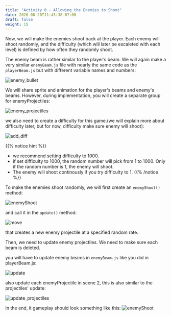 ```yaml
---
title: "Activity 8 - Allowing the Enemies to Shoot"
date: 2020-08-20T11:45:38-07:00
draft: false
weight: 15
---
```


Now, we will make the enemies shoot back at the player. Each enemy will shoot randomly, and the difficulty (which will later be escaleted with each level) is defined by how often they randomly shoot.

The enemy beam is rather similar to the player’s beam. We will again make a very similar `enemyBeam.js` file with nearly the same code as the `playerBeam.js` but with different variable names and numbers: 

![enemy_bullet](../media/9/enemy_bullet.png)

We will share sprite and animation for the player's beams and enemy's beams. However, during implementation, you will create a separate group for enemyProjectiles:

![enemy_projectiles](../media/9/enemy_projectiles.png)

we also need to create a difficulty for this game.(we will explain more about difficulty later, but for now, difficulty make sure enemy will shoot):

![add_diff](../media/9/add_diff.png)

{{% notice hint %}}
* we recommend setting difficulty to 1000.
* if set difficulty to 1000, the random number will pick from 1 to 1000. Only if the random number is 1, the enemy will shoot. 
* The enemy will shoot continously if you try difficulty to 1.
{{% /notice %}}

To make the enemies shoot randomly, we will first create an `enemyShoot()` method:

![enemyShoot](../media/9/enemyShoot.png)

and call it in the `update()` method:

![move](../media/9/update_player_shoot.png)

that creates a new enemy projectile at a specified random rate.

Then, we need to update enemy projectiles. We need to make sure each beam is deleted.

you will have to update enemy beams in `enemyBeam.js` like you did in playerBeam.js:

![update](../media/9/update.png)

also update each enemyProjectile in scene 2, this is also similar to the projectiles' update:

![update_projectiles](../media/9/update_enemy_projectiles.png)

In the end, it gameplay should look something like this:
![enemyShoot](../media/9/enemy-shoot.gif)
